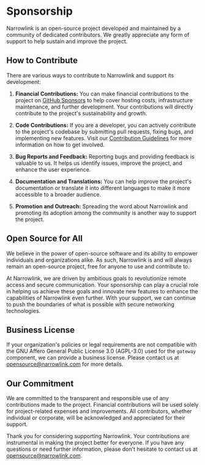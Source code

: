 
# Sponsorship

Narrowlink is an open-source project developed and maintained by a community of dedicated contributors. We greatly appreciate any form of support to help sustain and improve the project.

## How to Contribute

There are various ways to contribute to Narrowlink and support its development:

1.  **Financial Contributions:** You can make financial contributions to the project on [GitHub Sponsors](https://github.com/sponsors/narrowlink) to help cover hosting costs, infrastructure maintenance, and further development. Your contributions will directly contribute to the project's sustainability and growth.
    
2.  **Code Contributions:** If you are a developer, you can actively contribute to the project's codebase by submitting pull requests, fixing bugs, and implementing new features. Visit our [Contribution Guidelines](CONTRIBUTING.md) for more information on how to get involved.
    
3.  **Bug Reports and Feedback:** Reporting bugs and providing feedback is valuable to us. It helps us identify issues, improve the project, and enhance the user experience.
    
4.  **Documentation and Translations:** You can help improve the project's documentation or translate it into different languages to make it more accessible to a broader audience.
    
5.  **Promotion and Outreach:** Spreading the word about Narrowlink and promoting its adoption among the community is another way to support the project.
    

## Open Source for All

We believe in the power of open-source software and its ability to empower individuals and organizations alike. As such, Narrowlink is and will always remain an open-source project, free for anyone to use and contribute to.

At Narrowlink, we are driven by ambitious goals to revolutionize remote access and secure communication. Your sponsorship can play a crucial role in helping us achieve these goals and innovate new features to enhance the capabilities of Narrowlink even further. With your support, we can continue to push the boundaries of what is possible with secure networking technologies.

## Business License

If your organization's policies or legal requirements are not compatible with the GNU Affero General Public License 3.0 (AGPL-3.0) used for the `gateway` component, we can provide a business license. Please contact us at [opensource@narrowlink.com](mailto:opensource@narrowlink.com) for more details.

## Our Commitment

We are committed to the transparent and responsible use of any contributions made to the project. Financial contributions will be used solely for project-related expenses and improvements. All contributors, whether individual or corporate, will be acknowledged and appreciated for their support.

Thank you for considering supporting Narrowlink. Your contributions are instrumental in making the project better for everyone. If you have any questions or need further information, please don't hesitate to contact us at [opensource@narrowlink.com](mailto:opensource@narrowlink.com).
